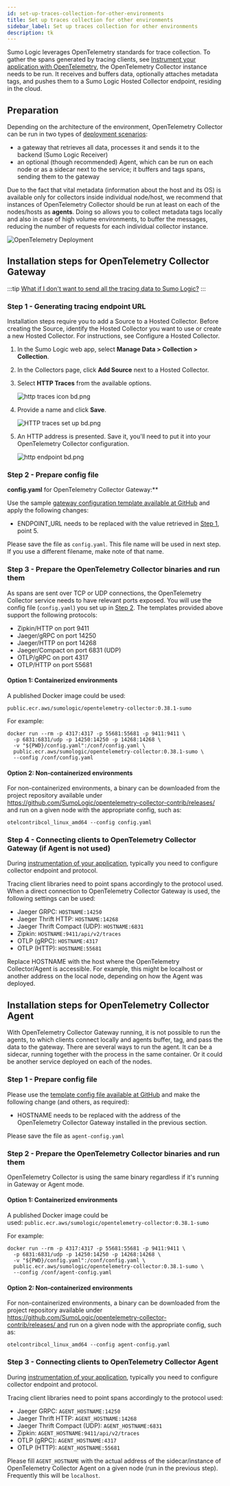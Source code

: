 ```yaml
---
id: set-up-traces-collection-for-other-environments
title: Set up traces collection for other environments
sidebar_label: Set up traces collection for other environments
description: tk
---
```


Sumo Logic leverages OpenTelemetry standards for trace collection. To gather the spans generated by tracing clients, see [Instrument your application with OpenTelemetry](/docs/apm/traces/get-started-transaction-tracing/instrument-application-opentelemetry), the OpenTelemetry Collector instance needs to be run. It receives and buffers data, optionally attaches metadata tags, and pushes them to a Sumo Logic Hosted Collector endpoint, residing in the cloud.

## Preparation

Depending on the architecture of the environment, OpenTelemetry Collector can be run in two types of [deployment scenarios](https://opentelemetry.io/docs/collector/getting-started/#deployment):

* a gateway that retrieves all data, processes it and sends it to the backend (Sumo Logic Receiver)
* an optional (though recommended) Agent, which can be run on each node or as a sidecar next to the service; it buffers and tags spans, sending them to the gateway

Due to the fact that vital metadata (information about the host and its OS) is available only for collectors inside individual node/host, we recommend that instances of OpenTelemetry Collector should be run at least on each of the nodes/hosts as **agents**. Doing so allows you to collect metadata tags locally and also in case of high volume environments, to buffer the messages, reducing the number of requests for each individual collector instance.

![OpenTelemetry Deployment](/img/traces/OpenTelemetry-Deployment.png)

## Installation steps for OpenTelemetry Collector Gateway

:::tip
[What if I don't want to send all the tracing data to Sumo Logic?](../advanced-configuration/limit-sending-tracing-data.md)
:::

### Step 1 - Generating tracing endpoint URL

Installation steps require you to add a Source to a Hosted Collector. Before creating the Source, identify the Hosted Collector you want to use or create a new Hosted Collector. For instructions, see Configure a Hosted Collector.

1. In the Sumo Logic web app, select **Manage Data \> Collection \> Collection**.

1. In the Collectors page, click **Add Source** next to a Hosted Collector.

1. Select **HTTP Traces** from the available options.

    ![http traces icon bd.png](/img/traces/traces-icon.png)

1. Provide a name and click **Save**.

    ![HTTP traces set up bd.png](/img/traces/HTTP-traces-set-up-bd.png)

1. An HTTP address is presented. Save it, you'll need to put it into your OpenTelemetry Collector configuration.

    ![http endpoint bd.png](/img/traces/http-endpoint-bd.png)

### Step 2 - Prepare config file

**config.yaml** for OpenTelemetry Collector Gateway:**

Use the sample [gateway configuration template available at GitHub](https://github.com/SumoLogic/opentelemetry-collector-contrib/blob/main/examples/non-kubernetes/gateway-configuration-template.yaml) and apply the following changes:

 * ENDPOINT_URL needs to be replaced with the value retrieved in [Step 1](#step-1---generating-tracing-endpoint-url), point 5.

Please save the file as `config.yaml`. This file name will be used in next step. If you use a different filename, make note of that name.

### Step 3 - Prepare the OpenTelemetry Collector binaries and run them

As spans are sent over TCP or UDP connections, the OpenTelemetry Collector service needs to have relevant ports exposed. You will use the
config file (`config.yaml`) you set up in [Step 2](#step-2---prepare-config-file).
The templates provided above support the following protocols:

 * Zipkin/HTTP on port 9411
 * Jaeger/gRPC on port 14250
 * Jaeger/HTTP on port 14268
 * Jaeger/Compact on port 6831 (UDP)
 * OTLP/gRPC on port 4317
 * OTLP/HTTP on port 55681

#### Option 1: Containerized environments

A published Docker image could be used: 

```
public.ecr.aws/sumologic/opentelemetry-collector:0.38.1-sumo
```

For example:

```
docker run --rm -p 4317:4317 -p 55681:55681 -p 9411:9411 \
  -p 6831:6831/udp -p 14250:14250 -p 14268:14268 \
  -v "${PWD}/config.yaml":/conf/config.yaml \
  public.ecr.aws/sumologic/opentelemetry-collector:0.38.1-sumo \
  --config /conf/config.yaml
```

#### Option 2: Non-containerized environments

For non-containerized environments, a binary can be downloaded from the project repository available under https://github.com/SumoLogic/opentelemetry-collector-contrib/releases/ and run on a given node with the appropriate config, such as:

```
otelcontribcol_linux_amd64 --config config.yaml
```

### Step 4 - Connecting clients to OpenTelemetry Collector Gateway (if Agent is not used)

During [instrumentation of your application](/docs/apm/traces/get-started-transaction-tracing/instrument-application-opentelemetry), typically you need to configure collector endpoint and protocol.

Tracing client libraries need to point spans accordingly to the protocol used. When a direct connection to OpenTelemetry Collector Gateway is used, the following settings can be used:

* Jaeger GRPC: `HOSTNAME:14250`
* Jaeger Thrift HTTP: `HOSTNAME:14268`
* Jaeger Thrift Compact (UDP): `HOSTNAME:6831`
* Zipkin: `HOSTNAME:9411/api/v2/traces`
* OTLP (gRPC): `HOSTNAME:4317`
* OTLP (HTTP): `HOSTNAME:55681`

Replace HOSTNAME with the host where the OpenTelemetry Collector/Agent is accessible. For example, this might be localhost or another address on the local node, depending on how the Agent was deployed.

## Installation steps for OpenTelemetry Collector Agent

With OpenTelemetry Collector Gateway running, it is not possible to run the agents, to which clients connect locally and agents buffer, tag, and pass the data to the gateway. There are several ways to run the agent. It can be a sidecar, running together with the process in the same container. Or it could be another service deployed on each of the nodes. 

### Step 1 - Prepare config file

Please use the [template config file available at GitHub](https://github.com/SumoLogic/opentelemetry-collector-contrib/blob/main/examples/non-kubernetes/agent-configuration-template.yaml) and
make the following change (and others, as required):

* HOSTNAME needs to be replaced with the address of the OpenTelemetry Collector Gateway installed in the previous section.

Please save the file as `agent-config.yaml`

### Step 2 - Prepare the OpenTelemetry Collector binaries and run them

OpenTelemetry Collector is using the same binary regardless if it's running in Gateway or Agent mode.

#### Option 1: Containerized environments 

A published Docker image could be used: `public.ecr.aws/sumologic/opentelemetry-collector:0.38.1-sumo` 

For example:

```
docker run --rm -p 4317:4317 -p 55681:55681 -p 9411:9411 \
  -p 6831:6831/udp -p 14250:14250 -p 14268:14268 \
  -v "${PWD}/config.yaml":/conf/config.yaml \
  public.ecr.aws/sumologic/opentelemetry-collector:0.38.1-sumo \
  --config /conf/agent-config.yaml
```

#### Option 2: Non-containerized environments 

For non-containerized environments, a binary can be downloaded from the project repository available under https://github.com/SumoLogic/opentelemetry-collector-contrib/releases/ and run on a given node with the appropriate config, such as:

```
otelcontribcol_linux_amd64 --config agent-config.yaml
```

### Step 3 - Connecting clients to OpenTelemetry Collector Agent

During [instrumentation of your application](/docs/apm/traces/get-started-transaction-tracing/instrument-application-opentelemetry), typically you need to configure collector endpoint and protocol.

Tracing client libraries need to point spans accordingly to the protocol used:

* Jaeger GRPC: `AGENT_HOSTNAME:14250`
* Jaeger Thrift HTTP: `AGENT_HOSTNAME:14268`
* Jaeger Thrift Compact (UDP): `AGENT_HOSTNAME:6831`
* Zipkin: `AGENT_HOSTNAME:9411/api/v2/traces`
* OTLP (gRPC): `AGENT_HOSTNAME:4317`
* OTLP (HTTP): `AGENT_HOSTNAME:55681`

Please fill `AGENT_HOSTNAME` with the actual address of the sidecar/instance of OpenTelemetry Collector Agent on a given node (run in the previous step). Frequently this will be `localhost`.
